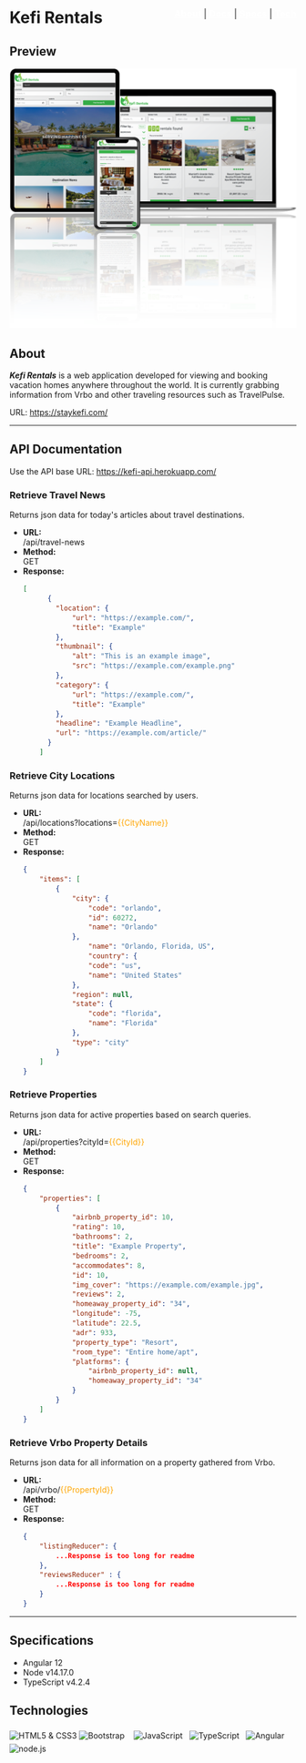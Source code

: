 <h1>Kefi Rentals 
    <span style="float:right;font-size:16px;color:grey;">
    <a href="#about" style="color:white;">About</a> |
    <a href="#api-documentation" style="color:white;">Docs</a> |
    <a href="#specifications" style="color:white;">Specs</a> |
    <a href="#technologies" style="color:white;">Tech</a>
    </span>
</h1>

## Preview
<img src="./readme-assets/mockup-design2.png">

## About
<b><i>Kefi Rentals</i></b> is a web application developed for viewing and booking vacation homes anywhere throughout the world. It is currently grabbing information from Vrbo and other traveling resources such as TravelPulse.

URL: https://staykefi.com/

<hr/>

## API Documentation
Use the API base URL: https://kefi-api.herokuapp.com/

### Retrieve Travel News
Returns json data for today's articles about travel destinations.

<ul>
  <li>
    <b>URL:</b>
    <br/>
    /api/travel-news
  </li>
  <li>
    <b>Method:</b>
    <br/>
    GET
  </li>
  <li>
    <b>Response:</b>
    
```json
[
      {
        "location": {
            "url": "https://example.com/",
            "title": "Example"
        },
        "thumbnail": {
            "alt": "This is an example image",
            "src": "https://example.com/example.png"
        },
        "category": {
            "url": "https://example.com/",
            "title": "Example"
        },
        "headline": "Example Headline",
        "url": "https://example.com/article/"
      }         
    ]
```
  </li>
</ul>

### Retrieve City Locations
Returns json data for locations searched by users.

<ul>
  <li>
    <b>URL:</b>
    <br/>
    /api/locations?locations=<span style="color:orange;">{{CityName}}</span>
  </li>
  <li>
    <b>Method:</b>
    <br/>
    GET
  </li>
  <li>
    <b>Response:</b>
    
```json
{
    "items": [
        {
            "city": {
                "code": "orlando",
                "id": 60272,
                "name": "Orlando"
            },
                "name": "Orlando, Florida, US",
                "country": {
                "code": "us",
                "name": "United States"
            },
            "region": null,
            "state": {
                "code": "florida",
                "name": "Florida"
            },
            "type": "city"
        }       
    ]
}
```
  </li>
</ul>

### Retrieve Properties
Returns json data for active properties based on search queries.

<ul>
  <li>
    <b>URL:</b>
    <br/>
    /api/properties?cityId=<span style="color:orange;">{{CityId}}</span>
  </li>
  <li>
    <b>Method:</b>
    <br/>
    GET
  </li>
  <li>
    <b>Response:</b>
    
```json
{
    "properties": [
        {
            "airbnb_property_id": 10,
            "rating": 10,
            "bathrooms": 2,
            "title": "Example Property",
            "bedrooms": 2,
            "accommodates": 8,
            "id": 10,
            "img_cover": "https://example.com/example.jpg",
            "reviews": 2,
            "homeaway_property_id": "34",
            "longitude": -75,
            "latitude": 22.5,
            "adr": 933,
            "property_type": "Resort",
            "room_type": "Entire home/apt",
            "platforms": {
                "airbnb_property_id": null,
                "homeaway_property_id": "34"
            }
        }      
    ]
}
```
  </li>
</ul>

### Retrieve Vrbo Property Details
Returns json data for all information on a property gathered from Vrbo.

<ul>
  <li>
    <b>URL:</b>
    <br/>
    /api/vrbo/<span style="color:orange;">{{PropertyId}}</span>
  </li>
  <li>
    <b>Method:</b>
    <br/>
    GET
  </li>
  <li>
    <b>Response:</b>
    
```json
{
    "listingReducer": {
        ...Response is too long for readme
    },
    "reviewsReducer" : {
        ...Response is too long for readme
    }
}
```
  </li>
</ul>

<hr/>

## Specifications
<ul>
    <li>Angular 12</li>
    <li>Node v14.17.0</li>
    <li>TypeScript v4.2.4</li>
</ul>

## Technologies

<img align="middle" src="https://i.imgur.com/cYZa5rl.png" alt="HTML5 & CSS3" title="HTML5 & CSS3" width="25%"/>&nbsp;<img align="middle" src="https://i.imgur.com/fQeFR61.png" title="Bootstrap" alt="Bootstrap" width="10%"/>&nbsp; &nbsp; <img align="middle" src="https://i.imgur.com/XwLI0e8.jpg" alt="JavaScript" title="JavaScript" width="10%"/>&nbsp; &nbsp;<img align="middle" src="https://i.imgur.com/bEhK6cb.png" alt="TypeScript" title="TypeScript" width="10%"/>&nbsp; &nbsp;<img src="https://i.imgur.com/nwildil.png" align="middle" width="20%" alt="Angular" title="Angular"/>&nbsp; &nbsp;<img align="middle" src="https://i.imgur.com/IMAql3U.png" alt="node.js" title="Node.js" width="15%">